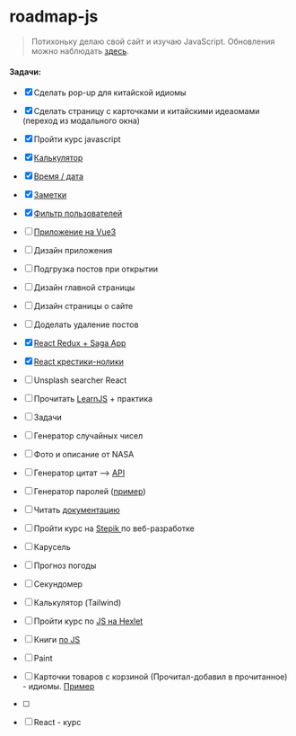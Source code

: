 # roadmap-js

> Потихоньку делаю свой сайт и изучаю JavaScript. Обновления можно наблюдать [здесь](https://codynomicon.github.io/roadmap-js/).

#### Задачи:

* [X]  Сделать pop-up для китайской идиомы
* [X]  Сделать страницу с карточками и китайскими идеаомами (переход из модального окна)
* [X]  Пройти курс javascript

  * [X]  [Калькулятор](https://codynomicon.github.io/roadmap-js/projects/calculator/index.html)
  * [X]  [Время / дата](https://codynomicon.github.io/roadmap-js/projects/datetime/index.html)
  * [X]  [Заметки](https://codynomicon.github.io/roadmap-js/projects/arrays/index.html)
  * [X]  [Фильтр пользователей](https://codynomicon.github.io/roadmap-js/projects/server/index.html)
* [ ]  [Приложение на Vue3](projects/applications/edu/)

  * [ ]  Дизайн приложения
  * [ ]  Подгрузка постов при открытии
  * [ ]  Дизайн главной страницы
  * [ ]  Дизайн страницы о сайте
  * [ ]  Доделать удаление постов
* [X]  [React Redux + Saga App](projects/applications/react_redux/)
* [X]  [React крестики-нолики](projects/applications/tictactoe-react/)
* [ ]  Unsplash searcher React
* [ ]  Прочитать [LearnJS](https://learn.javascript.ru/) + практика

  * [ ]  Задачи
  * [ ]  Генератор случайных чисел
  * [ ]  Фото и описание от NASA
  * [ ]  Генератор цитат --> [API](https://forismatic.com/ru/api/)
  * [ ]  Генератор паролей ([пример](https://codepen.io/FlorinPop17/full/BaBePej))
* [ ]  Читать [документацию](https://learn.javascript.ru/)
* [ ]  Пройти курс на [Stepik ](https://stepik.org/course/38218/promo) по веб-разработке

  * [ ]  Карусель
  * [ ]  Прогноз погоды
  * [ ]  Секундомер
  * [ ]  Калькулятор (Tailwind)
* [ ]  Пройти курс по [JS на Hexlet](https://ru.hexlet.io/courses/js-basics)
* [ ]  Книги [по JS](https://github.com/azat-io/you-dont-know-js-ru)

  * [ ]  Paint
  * [ ]  Карточки товаров с корзиной (Прочитал-добавил в прочитанное) - идиомы. [Пример](https://codepen.io/RSH87/pen/RagqEv)
  * [ ]
* [ ]  React - курс
